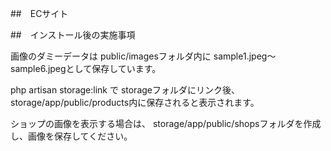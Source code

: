 ##　ECサイト

##　インストール後の実施事項

画像のダミーデータは
public/imagesフォルダ内に
sample1.jpeg～sample6.jpegとして保存しています。

php artisan storage:link で
storageフォルダにリンク後、storage/app/public/products内に保存されると表示されます。

ショップの画像を表示する場合は、
storage/app/public/shopsフォルダを作成し、画像を保存してください。